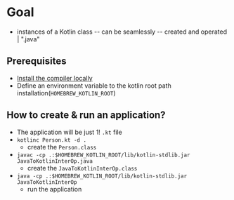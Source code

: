 # Goal
* instances of a Kotlin class -- can be seamlessly -- created and operated | ".java"

## Prerequisites
* [Install the compiler locally](https://kotlinlang.org/docs/command-line.html#install-the-compiler)
* Define an environment variable to the kotlin root path installation(`HOMEBREW_KOTLIN_ROOT`)

## How to create & run an application?
* The application will be just 1! `.kt` file
* `kotlinc Person.kt -d .`
  * create the `Person.class`
* `javac -cp .:$HOMEBREW_KOTLIN_ROOT/lib/kotlin-stdlib.jar JavaToKotlinInterOp.java`
  * create the `JavaToKotlinInterOp.class`
* `java -cp .:$HOMEBREW_KOTLIN_ROOT/lib/kotlin-stdlib.jar JavaToKotlinInterOp`
  * run the application